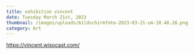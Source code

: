 ```yaml
---
title: exhibition vincent
date: Tuesday March 21st, 2023
thumbnail: /images/uploads/bildschirm­foto-2023-03-21-um-10.40.28.png
category: Art
---
```



<https://vincent.wisocast.com/>